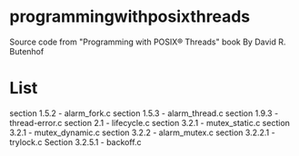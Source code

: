 programmingwithposixthreads
===========================

Source code from "Programming with POSIX® Threads" book By David R. Butenhof

List
===========================

section 1.5.2 - alarm_fork.c
section 1.5.3 - alarm_thread.c
section 1.9.3 - thread-error.c
section 2.1 - lifecycle.c
section 3.2.1 - mutex_static.c
section 3.2.1 - mutex_dynamic.c
section 3.2.2 - alarm_mutex.c
section 3.2.2.1 - trylock.c
Section 3.2.5.1 - backoff.c
